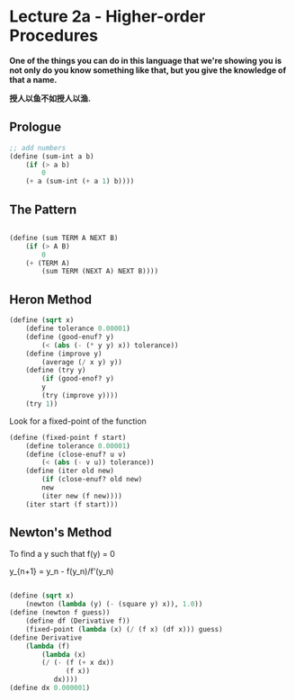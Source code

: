 # Lecture 2a - Higher-order Procedures

**One of the things you can do in this language that we're showing you is not only do you know something like that, but you give the knowledge of that a name.**

**授人以鱼不如授人以渔.**

## Prologue

```lisp
;; add numbers
(define (sum-int a b)
    (if (> a b)
        0
	(+ a (sum-int (+ a 1) b))))
```

## The Pattern

```lisp

(define (sum TERM A NEXT B)
    (if (> A B)
        0
	(+ (TERM A)
	    (sum TERM (NEXT A) NEXT B))))
```

## Heron Method


```lisp
(define (sqrt x)
    (define tolerance 0.00001)
    (define (good-enuf? y)
        (< (abs (- (* y y) x)) tolerance))
    (define (improve y)
        (average (/ x y) y))
    (define (try y)
        (if (good-enof? y)
	    y
	    (try (improve y))))
    (try 1))
```


Look for a fixed-point of the function

```lisp
(define (fixed-point f start)
    (define tolerance 0.00001)
    (define (close-enuf? u v)
        (< (abs (- v u)) tolerance))
    (define (iter old new)
        (if (close-enuf? old new)
	    new
	    (iter new (f new))))
    (iter start (f start)))
```

## Newton's Method

To find a y such that f(y) = 0

y_{n+1} = y_n - f(y_n)/f'(y_n)

```lisp

(define (sqrt x)
    (newton (lambda (y) (- (square y) x)), 1.0))
(define (newton f guess))
    (define df (Derivative f))
    (fixed-point (lambda (x) (/ (f x) (df x))) guess)
(define Derivative 
    (lambda (f)
        (lambda (x)
	    (/ (- (f (+ x dx))
	          (f x))
	       dx))))
(define dx 0.000001)
```

```






